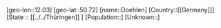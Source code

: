 ﻿---
location: [50.72,12.03]
mapzoom: [7,12] 
mapmarker: city 
type: City
tags:
- geo/City


SpocWebEntityId: 29945
isDeleted: false
confidential: public

---
[geo-lon::12.03]
[geo-lat::50.72]
[name::Doehlen]
[Country::[[Germany]]]
[State :: [[../../Thüringen]] ]
[Population::]
[Unknown::]

